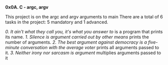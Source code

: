 **0x0A. C - argc, argv**

This project is on the argc and argv arguments to main
There are a total of 6 tasks in the project:
5 mandatory and 1 advanced.

*0. It ain't what they call you, it's what you answer to* is a program that prints its name.
*1. Silence is argument carried out by other means* prints the number of arguments.
*2. The best argument against democracy is a five-minute conversation with the average voter* prints all arguments passed to it.
*3. Neither irony nor sarcasm is argument* multiplies arguments passed to it


